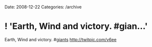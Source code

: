 Date: 2008-12-22
Categories: /archive

# ! 'Earth, Wind and victory. #gian...'

Earth, Wind and victory. #<a href="http://search.twitter.com/search?q=%23giants">giants</a>  <a href="http://twitpic.com/v6ee" rel="nofollow">http://twitpic.com/v6ee</a>
